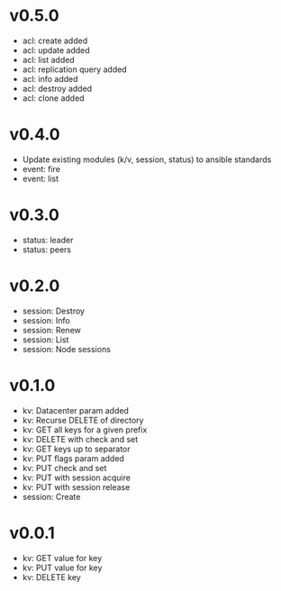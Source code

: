 # v0.5.0

- acl: create added
- acl: update added
- acl: list added
- acl: replication query added
- acl: info added
- acl: destroy added
- acl: clone added

# v0.4.0

- Update existing modules (k/v, session, status) to ansible standards
- event: fire
- event: list

# v0.3.0

* status: leader
* status: peers

# v0.2.0

* session: Destroy
* session: Info
* session: Renew
* session: List
* session: Node sessions

# v0.1.0

* kv: Datacenter param added
* kv: Recurse DELETE of directory
* kv: GET all keys for a given prefix
* kv: DELETE with check and set
* kv: GET keys up to separator
* kv: PUT flags param added
* kv: PUT check and set
* kv: PUT with session acquire
* kv: PUT with session release
* session: Create

# v0.0.1

* kv: GET value for key
* kv: PUT value for key
* kv: DELETE key

